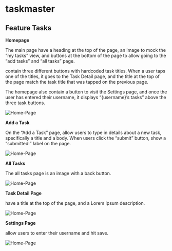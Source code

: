 # taskmaster

## Feature Tasks

**Homepage**

The main page have a heading at the top of the page, an image to mock the “my tasks” view, and buttons at the bottom of the page to allow going to the “add tasks” and “all tasks” page.

contain three different buttons with hardcoded task titles. When a user taps one of the titles, it goes to the Task Detail page, and the title at the top of the page match the task title that was tapped on the previous page.

The homepage also contain a button to visit the Settings page, and once the user has entered their username, it displays “{username}’s tasks” above the three task buttons.

![Home-Page](./screenshots/home-page.jpg)

**Add a Task**

On the “Add a Task” page, allow users to type in details about a new task, specifically a title and a body. When users click the “submit” button, show a “submitted!” label on the page.

![Home-Page](./screenshots/add-task.jpg)

**All Tasks**

The all tasks page is an image with a back button.

![Home-Page](./screenshots/all-tasks.jpg)

**Task Detail Page**

have a title at the top of the page, and a Lorem Ipsum description.

![Home-Page](./screenshots/details.jpg)

**Settings Page**

allow users to enter their username and hit save.

![Home-Page](./screenshots/settings.jpg)

